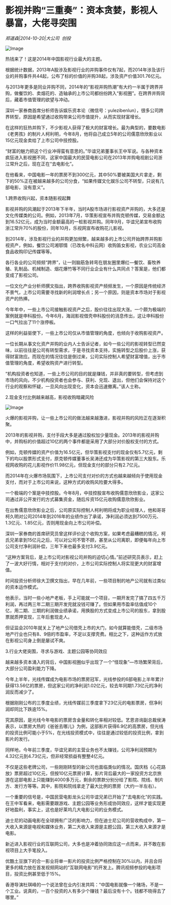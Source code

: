 # 影视并购“三重奏”：资本贪婪，影视人暴富，大佬寻突围

*郑道森|2014-10-20|大公司 
                                                创投*

![Image](http://p2.pstatp.com/large/pgc-image/1521518561907be062afd76)

热钱来了！这是2014年中国影视行业最大的主题。

根据统计数据，2013年A股涉及影视行业的并购事件仅有7起，而2014年涉及该行业的并购事件共44起，公布了标的价值的并购38起，涉及资产价值301.76亿元。

与2013年更多是同业并购不同，2014年的“影视并购热潮”有大约一半属于跨界并购，做餐饮的、卖烟花的、造轴承的上市公司都纷纷跨入“影视圈”。在跨界并购背后，藏着市值管理的欲望与冲动。

深圳一家券商首席分析师告诉娱乐资本论（微信号：yulezibenlun），很多公司跨界转型，原因是希望通过收购带来公司市值提升，从而实现财富增长。

在这样的狂热并购下，不少影视人获得了极大的财富增长。最为典型的，要数电影《老男孩》的制片人柯利明，今年8月，他将自己成立5年的公司儒意欣欣影业以15亿元现金卖给了上市公司中技控股。

“财富的魅力把这个行业冲得蛮有意思的。”华谊兄弟董事长王中军说。与各种资本疯狂进入影视圈不同，这家中国最大的民营电影公司在2013年并购电视剧公司浙江常升之后，现在正在“去电影化”。

在他看来，中国电影一年的票房不到300亿元，其中50%要被美国大片拿走，剩下的50%正在被越来越多的公司分食，“如果传媒文化娱乐公司不转型，只说有几部电影，没有意义”。

1.跨界收购兴起，资本随影视起舞

影视并购的风潮起于2013年下半年，当时A股市场进行影视资产并购的，大多还是文化传媒类的公司。例如，2013年7月，华策影视宣布并购克顿传媒，交易金额达到16.52亿元，成为当时金额最高的一桩影视并购。同年9月，华谊兄弟宣布收购浙江常升70%的股份，同年10月，乐视网宣布收购花儿影视。

到2014年，涉及影视行业的并购更加频繁，越来越多的上市公司开始跨界并购影视资产，例如，餐饮公司湘鄂情（已改名中科云网）收购笛女影视，农业公司高金食品收购印记传媒等等。

各行各业的公司频频“跨界”，让一则脑筋急转弯在朋友圈里爆红—餐饮、畜牧养殖、乳制品、机械制造、烟花爆竹等不同行业企业有什么共同点？答案是，他们都变成了影视公司。

一位文化产业分析师撰文指出，跨界收购影视资产频频发生，一个原因是传统经济不景气，上市公司需要寻找新的利润增长点；另一个原因，则是资本市场对于影视资产的热捧。

今年年中，一些上市公司接触影视资产之后，股价往往出现大涨。一个颇为极端的案例就是申科股份。今年6月，海润影视借壳申科股份的消息传出，这让申科股份一口气拉出了11个涨停板。

这样的利益驱使下，一些上市公司仅从市值管理的角度，也倾向于收购影视资产。

一位长期从事文化资产并购的业内人士告诉记者，如今一些公司的影视转型已然变味，以前往往是公司有转型需求，于是寻找资本支持，实施转型之后股价上涨，获得财富效应。而现在的情况往往是倒过来，公司实际控制人希望财富增值，出于市值管理的角度，希望收购资产进行转型。

“机构投资者也知道，一些上市公司的目的就是赚钱，并非真的要转型，但考虑到市场的风向，不少机构投资者也会参与、获利、兑现、退出，但他们会保持对这个行业的观察和怀疑，一旦风向出现变化，资本会迅速撤离。”该人士称。

2.现金支付比例越来越高，影视收购暗藏风险

![Image](http://p2.pstatp.com/large/pgc-image/1521518561983265a24d801)

火爆的影视并购，让一些上市公司的做法越来越激进，影视并购的风险正在逐渐积聚。

2013年的影视并购，支付手段大多是通过股权加少量现金。2013年的影视并购中，并购标的价值超过10亿的两个事件都是采用了大部分对价股权支付的方式。

例如，克顿传媒的资产价值为16.5亿元，但华策影视支付的现金仅有5.7亿元，剩下的均以股票形式支付，原克顿传媒董事长吴涛还成为华策影视的第三大股东。乐视网收购的花儿影视作价11.98亿元，但现金支付的部分只有2.7亿元。

而2014年在火爆市场氛围下，上市公司支付对价的方式也越来越倾向于使用现金支付，而对于上市公司来说，这种方式的收购风险要大得多。

一个极端的个案是中技控股。今年8月，中技控股宣布收购儒意欣欣影业，这家公司通过非公开发行的方式募集资金，随后斥资15亿元收购儒意欣欣影业。

在出售儒意欣欣影业之后，公司原实际控制人柯利明将成为职业经理人，他和哥哥柯久明对公司2014年到2016年的业绩作出了承诺，净利润必须达到7500万元、1.3亿元、1.85亿元，否则用现金向上市公司补偿。

深圳一家券商的首席研究员曾这样评价这个收购方案，如果考虑最糟糕的情况，柯氏兄弟拿到15亿元之后，可以对公司不管不顾，甚至从公司离职，即便每年向上市公司支付净利润补偿，三年下来也最多支付3.9亿元。

“这种方案背后，是上市公司对影视公司并购的迫切心情。”前述研究员表示，赶上了一波大好行情，相对于支付的对价，上市公司实际控制人将实现更大的财富增值。

时间投资分析师徐大卫撰文指出，早在几年前，一些项目制的地产公司就有过类似的资本运作模式。

他表示，当时一些小地产老板，手上可能就一个项目，一期开发完了搞了四五千万利润，再过两三年二期三期开发完就没钱可赚了。但如果用市盈率估值成10个亿，用二期、三期的利润做业绩承诺，用换股的方式变成上市公司的股东，拿到股票就质押变现，三年后套现走人。

但证监会2010年就关上了地产公司借壳上市的大门，如今就算能借壳，二级市场地产行业也只有8、9倍的市盈率，不足以支撑壳费。相比之下，这种运作方式放在影视公司身上倒是屡试不爽。

3.行业大佬突围，寻求与游戏、主题公园等协同效应

越来越多资本涌入的背后，中国影视圈似乎出现了一个“怪现象”—市场繁荣背后，大部分公司盈利能力下降。

今年上半年，光线传媒成为电影市场的票房冠军，光线参投的6部电影上半年累计获得13.56亿的票房，但这家公司的净利润1.02亿元，较去年同期1.73亿元的净利润反而减少了。

根据刚刚公布的三季度业绩，光线传媒前三季度拿下23亿元的电影票房，但净利润却同比下跌逾15%。

究其原因，是光线今年电影的票房含金量和转化率相对较低。艺恩咨询副总裁侯涛表示，以票房大热的《爸爸去哪儿》为例，这部影片获得6.9亿的高票房，但光线的投资比例可能小于5%，在光线投资模式中，往往是通过较低的投资比例，拿到影片的发行。

同样地，今年前三季度，华谊兄弟的主营业务也不太赚钱，公司净利润预期为4.32亿元到4.73亿元，但非经常损益有整整4亿元。

不仅是这些老牌公司，一些刚刚转型的新公司也面临类似的情况。国庆档《心花路放》票房超过10亿元，但按10亿元票房计算，影片背后最大的一家投资方北京旅游在这部电影上只能赚到4000多万元，剩余的票款分别分给了影院、院线、制片方、发行方等等。其中，影院和院线拿走了最大比例的票房（大约一半左右）。

一个重要的信号是，中国民营电影龙头公司华谊兄弟已开始了“去电影化”的实践。在王中军看来，电影需要跟游戏、主题公园等业务形成协同效应，这样才能实现更好地盈利，事实上，这也是好莱坞几大电影公司的业务模式。

迪士尼的动画电影在全球拥有广泛的影响力，但在迪士尼公司的营收构成中，第一大收入来源是电视和媒体业务，第二大收入来源是主题公园，第三大收入来源才是电影。

新近进入影视行业的互联网公司，大多也是冲着协同效应这一点而来，并不敢在影视项目上大手笔投入。

优酷土豆旗下的合一影业将单一影片的投资比例严格控制在30%以内，并且会将更多的精力放在首发视频网站的“互联网电影”的开发上。腾讯视频参投的电影项目，投资比例甚至低于15%。

香港导演杜琪峰的一个说法曾在业内引发共鸣：“中国电影就像一个赌场，不是一个工业。说真的，一百个投资的人有多少个赚钱？最后没有十个。钱都不晓得去了哪里。”

